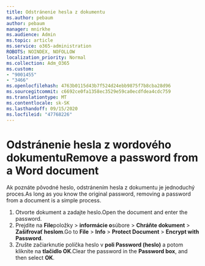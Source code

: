 ```yaml
---
title: Odstránenie hesla z dokumentu
ms.author: pebaum
author: pebaum
manager: mnirkhe
ms.audience: Admin
ms.topic: article
ms.service: o365-administration
ROBOTS: NOINDEX, NOFOLLOW
localization_priority: Normal
ms.collection: Adm_O365
ms.custom:
- "9001455"
- "3466"
ms.openlocfilehash: 4763b0115d43b7f524d24ebb9875f7b8cba28d96
ms.sourcegitcommit: c6692ce0fa1358ec3529e59ca0ecdfdea4cdc759
ms.translationtype: MT
ms.contentlocale: sk-SK
ms.lasthandoff: 09/15/2020
ms.locfileid: "47768226"
---
```

# <a name="remove-a-password-from-a-word-document"></a><span data-ttu-id="3789e-102">Odstránenie hesla z wordového dokumentu</span><span class="sxs-lookup"><span data-stu-id="3789e-102">Remove a password from a Word document</span></span>

<span data-ttu-id="3789e-103">Ak poznáte pôvodné heslo, odstránením hesla z dokumentu je jednoduchý proces.</span><span class="sxs-lookup"><span data-stu-id="3789e-103">As long as you know the original password, removing a password from a document is a simple process.</span></span>

1. <span data-ttu-id="3789e-104">Otvorte dokument a zadajte heslo.</span><span class="sxs-lookup"><span data-stu-id="3789e-104">Open the document and enter the password.</span></span>
2. <span data-ttu-id="3789e-105">Prejdite na **File**položky  >  **informácie o**súbore  >  **Chráňte dokument**  >  **Zašifrovať heslom**.</span><span class="sxs-lookup"><span data-stu-id="3789e-105">Go to **File** > **Info** > **Protect Document** > **Encrypt with Password**.</span></span>
3. <span data-ttu-id="3789e-106">Zrušte začiarknutie políčka heslo v **poli Password (heslo)** a potom kliknite na **tlačidlo OK**.</span><span class="sxs-lookup"><span data-stu-id="3789e-106">Clear the password in the **Password box**, and then select **OK**.</span></span>